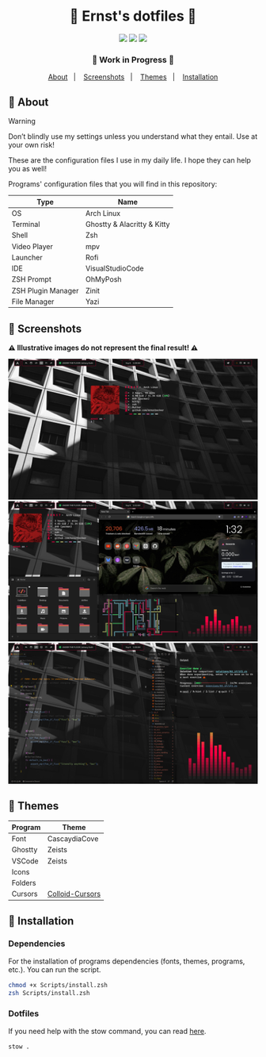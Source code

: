 <div align="center">
  <h1>💎 Ernst's dotfiles 💎</h1>
  <img src="https://img.shields.io/github/last-commit/ernstbecker/dotfiles?&labelColor=151515&color=ff0043">
  <img src="https://img.shields.io/github/stars/ernstbecker/dotfiles?style=flat&labelColor=151515&color=ff0043">
  <img src="https://img.shields.io/github/repo-size/ernstbecker/dotfiles?&labelColor=151515&color=ff0043">
  <h3>🚧  Work in Progress  🚧</h3>
  <a href="#-about">About</a>&nbsp;&nbsp;&nbsp;|&nbsp;&nbsp;&nbsp;
  <a href="#-screenshots">Screenshots</a>&nbsp;&nbsp;&nbsp;|&nbsp;&nbsp;&nbsp;
  <a href="#-themes">Themes</a>&nbsp;&nbsp;&nbsp;|&nbsp;&nbsp;&nbsp;
  <a href="#-installation">Installation</a>
</div>

## 🏮 About

> [!WARNING]
> Don’t blindly use my settings unless you understand what they entail. Use at your own risk!

These are the configuration files I use in my daily life. I hope they can help you as well!

Programs' configuration files that you will find in this repository:

| Type               | Name                        |
| ------------------ | --------------------------- |
| OS                 | Arch Linux                  |
| Terminal           | Ghostty & Alacritty & Kitty |
| Shell              | Zsh                         |
| Video Player       | mpv                         |
| Launcher           | Rofi                        |
| IDE                | VisualStudioCode            |
| ZSH Prompt         | OhMyPosh                    |
| ZSH Plugin Manager | Zinit                       |
| File Manager       | Yazi                        |

## 📸 Screenshots
**⚠️ Illustrative images do not represent the final result! ⚠️**

![Desktop&Terminal](info/Screenshots/A.png)
![Desktop&Terminal&Cava&Pipes](info/Screenshots/B.png)
![VisualStudioCode&Terminal&Cava](info/Screenshots/C.png)

## 🎨 Themes
| Program  |    Theme      |
| -------- | ------------- |
| Font     | CascaydiaCove |
| Ghostty  | Zeists        |
| VSCode   | Zeists        |
| Icons    |               |
| Folders  |               |
| Cursors  | [Colloid-Cursors](https://github.com/vinceliuice/Colloid-icon-theme/tree/main/cursors) |

## 💾 Installation
### Dependencies
For the installation of programs dependencies (fonts, themes, programs, etc.). You can run the script.
```bash
chmod +x Scripts/install.zsh
zsh Scripts/install.zsh
```
### Dotfiles
If you need help with the stow command, you can read [here](https://www.gnu.org/software/stow/manual/stow.html).
```bash
stow .
```
